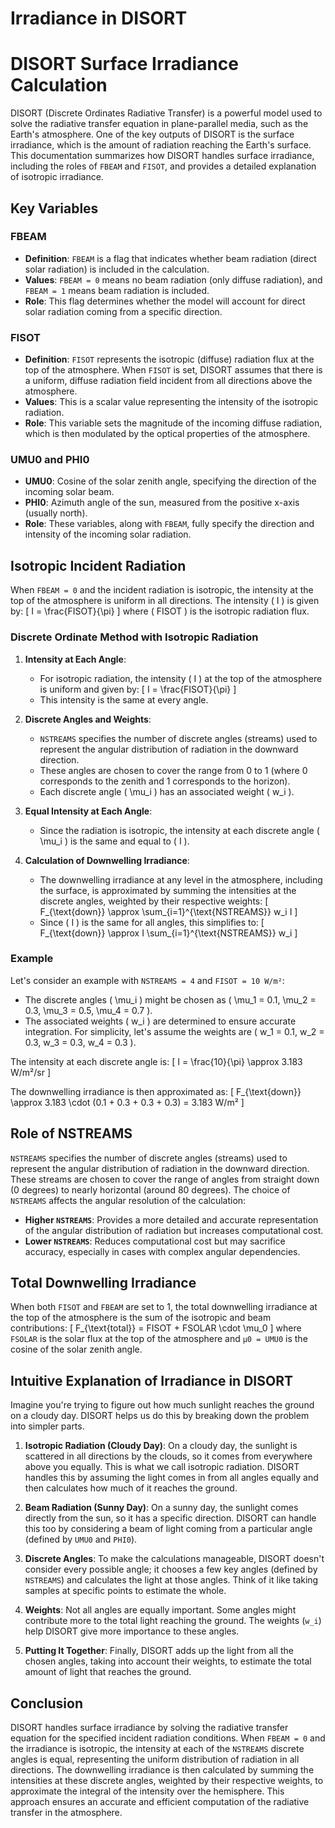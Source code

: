 # Irradiance in DISORT
# DISORT Surface Irradiance Calculation

DISORT (Discrete Ordinates Radiative Transfer) is a powerful model used to solve the radiative transfer equation in plane-parallel media, such as the Earth's atmosphere. One of the key outputs of DISORT is the surface irradiance, which is the amount of radiation reaching the Earth's surface. This documentation summarizes how DISORT handles surface irradiance, including the roles of `FBEAM` and `FISOT`, and provides a detailed explanation of isotropic irradiance.

## Key Variables

### FBEAM
- **Definition**: `FBEAM` is a flag that indicates whether beam radiation (direct solar radiation) is included in the calculation.
- **Values**: `FBEAM = 0` means no beam radiation (only diffuse radiation), and `FBEAM = 1` means beam radiation is included.
- **Role**: This flag determines whether the model will account for direct solar radiation coming from a specific direction.

### FISOT
- **Definition**: `FISOT` represents the isotropic (diffuse) radiation flux at the top of the atmosphere. When `FISOT` is set, DISORT assumes that there is a uniform, diffuse radiation field incident from all directions above the atmosphere.
- **Values**: This is a scalar value representing the intensity of the isotropic radiation.
- **Role**: This variable sets the magnitude of the incoming diffuse radiation, which is then modulated by the optical properties of the atmosphere.

### UMU0 and PHI0
- **UMU0**: Cosine of the solar zenith angle, specifying the direction of the incoming solar beam.
- **PHI0**: Azimuth angle of the sun, measured from the positive x-axis (usually north).
- **Role**: These variables, along with `FBEAM`, fully specify the direction and intensity of the incoming solar radiation.

## Isotropic Incident Radiation

When `FBEAM = 0` and the incident radiation is isotropic, the intensity at the top of the atmosphere is uniform in all directions. The intensity \( I \) is given by:
\[ I = \frac{FISOT}{\pi} \]
where \( FISOT \) is the isotropic radiation flux.

### Discrete Ordinate Method with Isotropic Radiation

1. **Intensity at Each Angle**:
   - For isotropic radiation, the intensity \( I \) at the top of the atmosphere is uniform and given by:
     \[
     I = \frac{FISOT}{\pi}
     \]
   - This intensity is the same at every angle.

2. **Discrete Angles and Weights**:
   - `NSTREAMS` specifies the number of discrete angles (streams) used to represent the angular distribution of radiation in the downward direction.
   - These angles are chosen to cover the range from 0 to 1 (where 0 corresponds to the zenith and 1 corresponds to the horizon).
   - Each discrete angle \( \mu_i \) has an associated weight \( w_i \).

3. **Equal Intensity at Each Angle**:
   - Since the radiation is isotropic, the intensity at each discrete angle \( \mu_i \) is the same and equal to \( I \).

4. **Calculation of Downwelling Irradiance**:
   - The downwelling irradiance at any level in the atmosphere, including the surface, is approximated by summing the intensities at the discrete angles, weighted by their respective weights:
     \[
     F_{\text{down}} \approx \sum_{i=1}^{\text{NSTREAMS}} w_i I
     \]
   - Since \( I \) is the same for all angles, this simplifies to:
     \[
     F_{\text{down}} \approx I \sum_{i=1}^{\text{NSTREAMS}} w_i
     \]

### Example

Let's consider an example with `NSTREAMS = 4` and `FISOT = 10 W/m²`:

- The discrete angles \( \mu_i \) might be chosen as \( \mu_1 = 0.1, \mu_2 = 0.3, \mu_3 = 0.5, \mu_4 = 0.7 \).
- The associated weights \( w_i \) are determined to ensure accurate integration. For simplicity, let's assume the weights are \( w_1 = 0.1, w_2 = 0.3, w_3 = 0.3, w_4 = 0.3 \).

The intensity at each discrete angle is:
\[ I = \frac{10}{\pi} \approx 3.183 W/m²/sr \]

The downwelling irradiance is then approximated as:
\[ F_{\text{down}} \approx 3.183 \cdot (0.1 + 0.3 + 0.3 + 0.3) = 3.183 W/m² \]

## Role of NSTREAMS

`NSTREAMS` specifies the number of discrete angles (streams) used to represent the angular distribution of radiation in the downward direction. These streams are chosen to cover the range of angles from straight down (0 degrees) to nearly horizontal (around 80 degrees). The choice of `NSTREAMS` affects the angular resolution of the calculation:

- **Higher `NSTREAMS`**: Provides a more detailed and accurate representation of the angular distribution of radiation but increases computational cost.
- **Lower `NSTREAMS`**: Reduces computational cost but may sacrifice accuracy, especially in cases with complex angular dependencies.

## Total Downwelling Irradiance

When both `FISOT` and `FBEAM` are set to 1, the total downwelling irradiance at the top of the atmosphere is the sum of the isotropic and beam contributions:
\[ F_{\text{total}} = FISOT + FSOLAR \cdot \mu_0 \]
where `FSOLAR` is the solar flux at the top of the atmosphere and `μ0 = UMU0` is the cosine of the solar zenith angle.

## Intuitive Explanation of Irradiance in DISORT

Imagine you're trying to figure out how much sunlight reaches the ground on a cloudy day. DISORT helps us do this by breaking down the problem into simpler parts.

1. **Isotropic Radiation (Cloudy Day)**: On a cloudy day, the sunlight is scattered in all directions by the clouds, so it comes from everywhere above you equally. This is what we call isotropic radiation. DISORT handles this by assuming the light comes in from all angles equally and then calculates how much of it reaches the ground.

2. **Beam Radiation (Sunny Day)**: On a sunny day, the sunlight comes directly from the sun, so it has a specific direction. DISORT can handle this too by considering a beam of light coming from a particular angle (defined by `UMU0` and `PHI0`).

3. **Discrete Angles**: To make the calculations manageable, DISORT doesn't consider every possible angle; it chooses a few key angles (defined by `NSTREAMS`) and calculates the light at those angles. Think of it like taking samples at specific points to estimate the whole.

4. **Weights**: Not all angles are equally important. Some angles might contribute more to the total light reaching the ground. The weights (`w_i`) help DISORT give more importance to these angles.

5. **Putting It Together**: Finally, DISORT adds up the light from all the chosen angles, taking into account their weights, to estimate the total amount of light that reaches the ground.

## Conclusion

DISORT handles surface irradiance by solving the radiative transfer equation for the specified incident radiation conditions. When `FBEAM = 0` and the irradiance is isotropic, the intensity at each of the `NSTREAMS` discrete angles is equal, representing the uniform distribution of radiation in all directions. The downwelling irradiance is then calculated by summing the intensities at these discrete angles, weighted by their respective weights, to approximate the integral of the intensity over the hemisphere. This approach ensures an accurate and efficient computation of the radiative transfer in the atmosphere.

